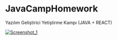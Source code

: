 # JavaCampHomework

Yazılım Geliştirici Yetiştirme Kampı (JAVA + REACT)

[![Screenshot_1](https://user-images.githubusercontent.com/61664693/116646305-5f04f300-a980-11eb-8a54-f7b66cfaf86b.png)](https://www.kodlama.io/)
